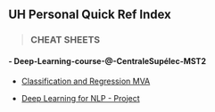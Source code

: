 
## UH Personal Quick Ref Index



>### CHEAT SHEETS
#### - Deep-Learning-course-@-CentraleSupélec-MST2
* [Classification and Regression MVA](https://github.com/uhasan1/Quick-Ref-Cheat-Sheets/blob/Deep-Learning-course-%40-CentraleSup%C3%A9lec-MST2/Classification_Regression.ipynb)

* [Deep Learning for NLP - Project](https://github.com/uhasan1/Quick-Ref-Cheat-Sheets/blob/Deep-Learning-course-%40-CentraleSup%C3%A9lec-MST2/nlp_project.ipynb)

